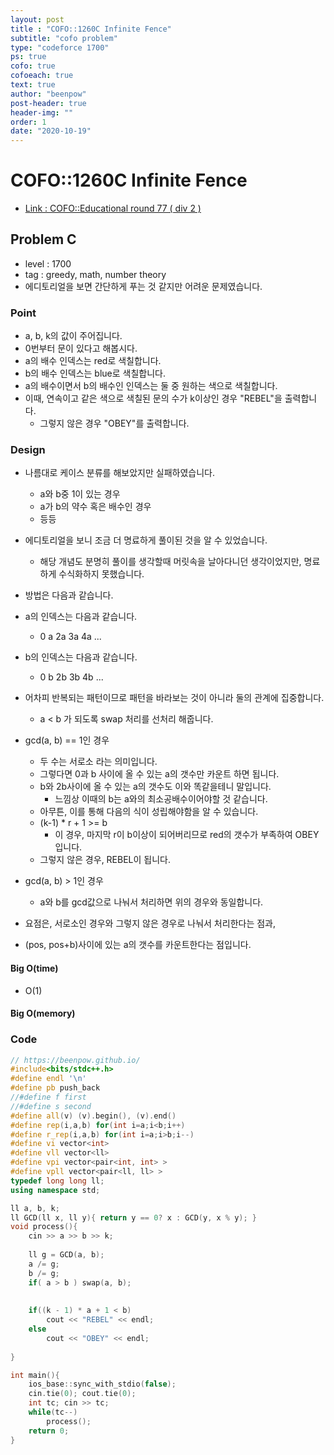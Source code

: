```yaml
---
layout: post
title : "COFO::1260C Infinite Fence"
subtitle: "cofo problem"
type: "codeforce 1700"
ps: true
cofo: true
cofoeach: true
text: true
author: "beenpow"
post-header: true
header-img: ""
order: 1
date: "2020-10-19"
---
```

# COFO::1260C Infinite Fence
- [Link : COFO::Educational round 77 ( div 2 )](https://codeforces.com/problemset/problem/1260/C)

## Problem C

- level : 1700
- tag : greedy, math, number theory
- 에디토리얼을 보면 간단하게 푸는 것 같지만 어려운 문제였습니다.

### Point
- a, b, k의 값이 주어집니다.
- 0번부터 문이 있다고 해봅시다.
- a의 배수 인덱스는 red로 색칠합니다.
- b의 배수 인덱스는 blue로 색칠합니다.
- a의 배수이면서 b의 배수인 인덱스는 둘 중 원하는 색으로 색칠합니다.
- 이때, 연속이고 같은 색으로 색칠된 문의 수가 k이상인 경우 "REBEL"을 출력합니다.
  - 그렇지 않은 경우 "OBEY"를 출력합니다.

### Design
- 나름대로 케이스 분류를 해보았지만 실패하였습니다.
  - a와 b중 1이 있는 경우 
  - a가 b의 약수 혹은 배수인 경우 
  - 등등
- 에디토리얼을 보니 조금 더 명료하게 풀이된 것을 알 수 있었습니다.
  - 해당 개념도 분명히 풀이를 생각할때 머릿속을 날아다니던 생각이었지만, 명료하게 수식화하지 못했습니다.

- 방법은 다음과 같습니다.
- a의 인덱스는 다음과 같습니다.
  - 0 a 2a 3a 4a ...
- b의 인덱스는 다음과 같습니다.
  - 0 b 2b 3b 4b ...
- 어차피 반복되는 패턴이므로 패턴을 바라보는 것이 아니라 둘의 관계에 집중합니다.
  - a < b 가 되도록 swap 처리를 선처리 해줍니다.
- gcd(a, b) == 1인 경우
  - 두 수는 서로소 라는 의미입니다.
  - 그렇다면 0과 b 사이에 올 수 있는 a의 갯수만 카운트 하면 됩니다.
  - b와 2b사이에 올 수 있는 a의 갯수도 이와 똑같을테니 말입니다.
    - 느낌상 이때의 b는 a와의 최소공배수이어야할 것 같습니다.
  - 아무튼, 이를 통해 다음의 식이 성립해야함을 알 수 있습니다.
  - (k-1) * r + 1 >= b
    - 이 경우, 마지막 r이 b이상이 되어버리므로 red의 갯수가 부족하여 OBEY입니다.
  - 그렇지 않은 경우, REBEL이 됩니다.
- gcd(a, b) > 1인 경우
  - a와 b를 gcd값으로 나눠서 처리하면 위의 경우와 동일합니다.
- 요점은, 서로소인 경우와 그렇지 않은 경우로 나눠서 처리한다는 점과,
- (pos, pos+b)사이에 있는 a의 갯수를 카운트한다는 점입니다.

#### Big O(time)
- O(1)

#### Big O(memory)

### Code

```cpp
// https://beenpow.github.io/
#include<bits/stdc++.h>
#define endl '\n'
#define pb push_back
//#define f first
//#define s second
#define all(v) (v).begin(), (v).end()
#define rep(i,a,b) for(int i=a;i<b;i++)
#define r_rep(i,a,b) for(int i=a;i>b;i--)
#define vi vector<int>
#define vll vector<ll>
#define vpi vector<pair<int, int> >
#define vpll vector<pair<ll, ll> >
typedef long long ll;
using namespace std;

ll a, b, k;
ll GCD(ll x, ll y){ return y == 0? x : GCD(y, x % y); }
void process(){
    cin >> a >> b >> k;
    
    ll g = GCD(a, b);
    a /= g;
    b /= g;
    if( a > b ) swap(a, b);
    
    
    if((k - 1) * a + 1 < b)
        cout << "REBEL" << endl;
    else
        cout << "OBEY" << endl;
    
}

int main(){
    ios_base::sync_with_stdio(false);
    cin.tie(0); cout.tie(0);
    int tc; cin >> tc;
    while(tc--)
        process();
    return 0;
}
```
